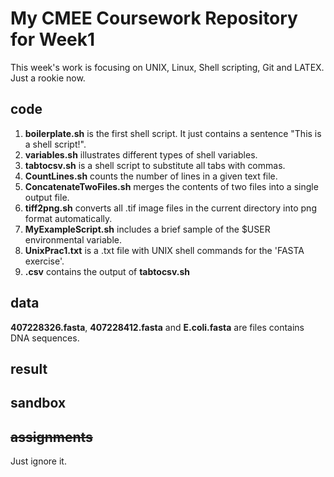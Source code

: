 # My CMEE Coursework Repository for Week1
This week's work is focusing on UNIX, Linux, Shell scripting, Git and LATEX. Just a rookie now.
## code
1. **boilerplate.sh** is the first shell script. It just contains a sentence "This is a shell script!".
2. **variables.sh** illustrates different types of shell variables.
3. **tabtocsv.sh** is a shell script to substitute all tabs with commas.
4. **CountLines.sh** counts the number of lines in a given text file.
5. **ConcatenateTwoFiles.sh** merges the contents of two files into a single output file.
6. **tiff2png.sh** converts all .tif image files in the current directory into png format automatically.
7. **MyExampleScript.sh** includes a brief sample of the $USER environmental variable.
8. **UnixPrac1.txt** is a .txt file with UNIX shell commands for the 'FASTA exercise'.
9. **.csv** contains the output of **tabtocsv.sh**

## data
**407228326.fasta**, **407228412.fasta** and **E.coli.fasta** are files contains DNA sequences.

## result

## sandbox

## ~~assignments~~
Just ignore it.
